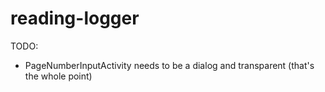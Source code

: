 
reading-logger
==============


TODO:
  * PageNumberInputActivity needs to be a dialog and transparent (that's the whole point)




